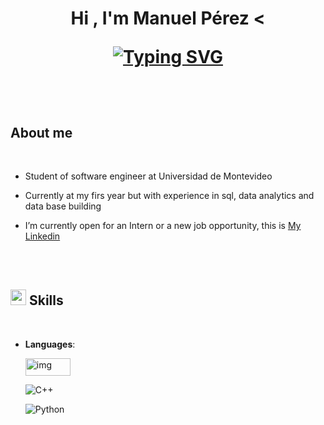 
<h1 align="center"><b>Hi , I'm Manuel Pérez </b><
<!--  -->
<p align="center">
  <a href="https://git.io/typing-svg"><img src="https://readme-typing-svg.demolab.com?font=Time+New+Roman&color=cyan&size=25&center=true&vCenter=true&width=600&height=100&lines=Software+ngineer+student%2C+;Data+analysis+%7C+Data+base+building+%7C+SQL;Active+Learner%2FResearcher;Love+challenges+and+to+learn+new+stuff" alt="Typing SVG" /></a>
</p>


<br>



	
##  **About me**



<br>

- Student of software engineer at Universidad de Montevideo

- Currently at my firs year but with experience in sql, data analytics and data base building

- I’m currently open for an Intern or a new job opportunity, this is [My Linkedin](linkedin.com/in/manuel-pérez-2713b2244)

<br><br>


## <img src="https://media2.giphy.com/media/QssGEmpkyEOhBCb7e1/giphy.gif?cid=ecf05e47a0n3gi1bfqntqmob8g9aid1oyj2wr3ds3mg700bl&rid=giphy.gif" width ="25"><b> Skills</b>
<br>

<p align="center">

- **Languages**:

  <img src="https://github.com/mperez14ang/mperez14ang/assets/146390467/49c0fb8a-3ca1-4f70-888d-abe1368f1272" alt="img" style="width:72px; height:28px;">
    
    ![C++](https://img.shields.io/badge/C++%20-%2300599C.svg?style=for-the-badge&logo=c%2B%2B&logoColor=white)
  
    ![Python](https://img.shields.io/badge/Python%20-%2314354C.svg?style=for-the-badge&logo=python&logoColor=white)

